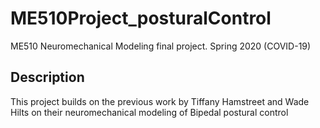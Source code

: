 # ME510Project_posturalControl
ME510 Neuromechanical Modeling final project. 
Spring 2020 (COVID-19)


## Description
This project builds on the previous work by Tiffany Hamstreet and Wade Hilts on their neuromechanical modeling of Bipedal postural control
